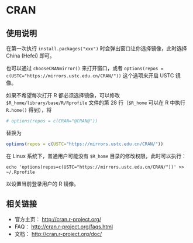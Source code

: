 # CRAN

## 使用说明

在第一次执行 `install.packages("xxx")` 时会弹出窗口让你选择镜像，此时选择 China (Hefei) 即可。

也可以通过 `chooseCRANmirror()` 来打开窗口，或者
`options(repos = c(USTC="https://mirrors.ustc.edu.cn/CRAN/"))`
这个选项来开启 USTC 镜像。

如果不希望每次打开 R 都必须选择镜像，可以修改 `$R_home/library/base/R/Rprofile` 文件的第 28 行（`$R_home` 可以在 R 中执行 `R.home()` 得到），将

```r
# options(repos = c(CRAN="@CRAN@"))
```

替换为

```r
options(repos = c(USTC="https://mirrors.ustc.edu.cn/CRAN/"))
```

在 Linux 系统下，普通用户可能没有 `$R_home` 目录的修改权限，此时可以执行：

```console
echo 'options(repos=c(USTC="https://mirrors.ustc.edu.cn/CRAN/"))' >> ~/.Rprofile
```

以设置当前登录用户的 R 镜像。

## 相关链接

-   官方主页： <http://cran.r-project.org/>
-   FAQ： <http://cran.r-project.org/faqs.html>
-   文档： <http://cran.r-project.org/doc/>
